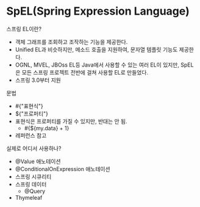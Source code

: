 # SpEL(Spring Expression Language)

스프링 EL이란?

* 객체 그래프를 조회하고 조작하는 기능을 제공한다.
* Unified EL과 비슷하지만, 메소드 호출을 지원하여, 문자열 템플릿 기능도 제공한다.
* OGNL, MVEL, JBOss EL등 Java에서 사용할 수 있는 여러 EL이 있지만,  SpEL은 모든 스프링 프로젝트 전반에 걸쳐 사용할 EL로 만들었다.
* 스프링 3.0부터 지원



문법

* #{"표현식"}
* ${"프로퍼티"}
* 표현식은 프로퍼티를 가질 수 있지만, 반대는 안 됨.
  * #{${my.data} + 1}
* 레퍼런스 참고



실제로 어디서 사용하나?

* @Value 애노테이션
* @ConditionalOnExpression 애노테이션
* 스프링 시큐리티
* 스프링 데이터
  * @Query
* Thymeleaf







